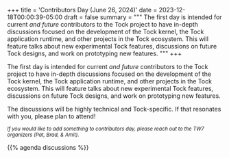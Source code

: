 +++
title = 'Contributors Day (June 26, 2024)'
date = 2023-12-18T00:00:39-05:00
draft = false
summary = """
The first day is intended for current _and future_ contributors to the Tock
project to have in-depth discussions focused on the development of the Tock
kernel, the Tock application runtime, and other projects in the Tock ecosystem.
This will feature talks about new experimental Tock features, discussions on
future Tock designs, and work on prototyping new features.
"""
+++

The first day is intended for current _and future_ contributors to the Tock
project to have in-depth discussions focused on the development of the Tock
kernel, the Tock application runtime, and other projects in the Tock ecosystem.
This will feature talks about new experimental Tock features, discussions on
future Tock designs, and work on prototyping new features.

The discussions will be highly technical and Tock-specific. If that resonates
with you, please plan to attend!

<small>_If you would like to add something to contributors day, please reach
out to the TW7 organizers (Pat, Brad, & Amit)._</small>

{{% agenda discussions %}}

